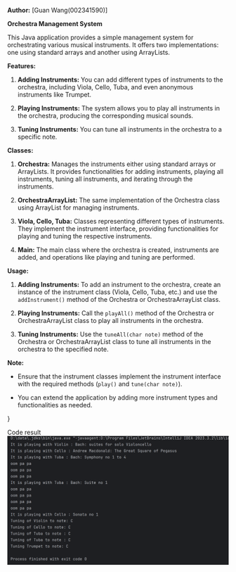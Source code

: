 **Author:**
[Guan Wang(002341590)]


**Orchestra Management System**

This Java application provides a simple management system for orchestrating various musical instruments. It offers two implementations: one using standard arrays and another using ArrayLists.

**Features:**

1. **Adding Instruments:** You can add different types of instruments to the orchestra, including Viola, Cello, Tuba, and even anonymous instruments like Trumpet.

2. **Playing Instruments:** The system allows you to play all instruments in the orchestra, producing the corresponding musical sounds.

3. **Tuning Instruments:** You can tune all instruments in the orchestra to a specific note.

**Classes:**

1. **Orchestra:** Manages the instruments either using standard arrays or ArrayLists. It provides functionalities for adding instruments, playing all instruments, tuning all instruments, and iterating through the instruments.

2. **OrchestraArrayList:** The same implementation of the Orchestra class using ArrayList for managing instruments.

3. **Viola, Cello, Tuba:** Classes representing different types of instruments. They implement the instrument interface, providing functionalities for playing and tuning the respective instruments.

4. **Main:** The main class where the orchestra is created, instruments are added, and operations like playing and tuning are performed.

**Usage:**

1. **Adding Instruments:** To add an instrument to the orchestra, create an instance of the instrument class (Viola, Cello, Tuba, etc.) and use the `addInstrument()` method of the Orchestra or OrchestraArrayList class.

2. **Playing Instruments:** Call the `playAll()` method of the Orchestra or OrchestraArrayList class to play all instruments in the orchestra.

3. **Tuning Instruments:** Use the `tuneAll(char note)` method of the Orchestra or OrchestraArrayList class to tune all instruments in the orchestra to the specified note.

**Note:**

- Ensure that the instrument classes implement the instrument interface with the required methods (`play()` and `tune(char note)`).

- You can extend the application by adding more instrument types and functionalities as needed.


}

Code result
![img.png](img.png)